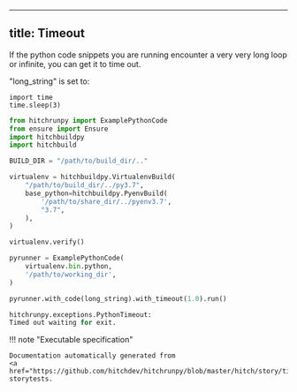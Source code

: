 
---
title: Timeout
---



If the python code snippets you are running
encounter a very very long loop or infinite, you
can get it to time out.


"long_string" is set to:

```
import time
time.sleep(3)

```



```python
from hitchrunpy import ExamplePythonCode
from ensure import Ensure
import hitchbuildpy
import hitchbuild

BUILD_DIR = "/path/to/build_dir/.."

virtualenv = hitchbuildpy.VirtualenvBuild(
    "/path/to/build_dir/../py3.7",
    base_python=hitchbuildpy.PyenvBuild(
        '/path/to/share_dir/../pyenv3.7',
        "3.7",
    ),
)

virtualenv.verify()

pyrunner = ExamplePythonCode(
    virtualenv.bin.python,
    '/path/to/working_dir',
)

```






```python
pyrunner.with_code(long_string).with_timeout(1.0).run()
```


```python
hitchrunpy.exceptions.PythonTimeout:
Timed out waiting for exit.
```










!!! note "Executable specification"

    Documentation automatically generated from 
    <a href="https://github.com/hitchdev/hitchrunpy/blob/master/hitch/story/timeout.story">timeout.story</a>
    storytests.

